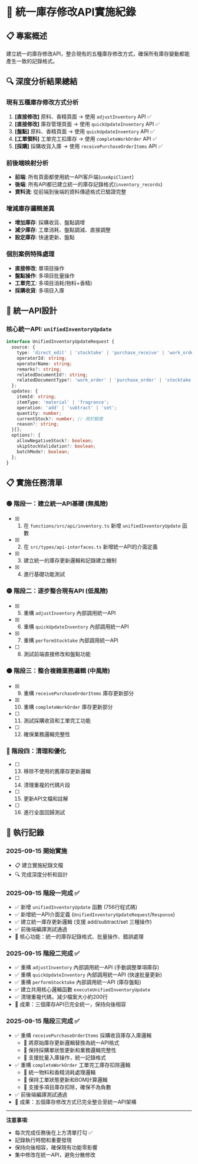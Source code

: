 # 🎯 統一庫存修改API實施紀錄

## 📋 專案概述

建立統一的庫存修改API，整合現有的五種庫存修改方式，確保所有庫存變動都能產生一致的記錄格式。

## 🔍 深度分析結果總結

### 現有五種庫存修改方式分析

1. **[直接修改]** 原料、香精頁面 → 使用 `adjustInventory` API ✅
2. **[直接修改]** 庫存管理頁面 → 使用 `quickUpdateInventory` API ✅
3. **[盤點]** 原料、香精頁面 → 使用 `quickUpdateInventory` API ✅
4. **[工單領料]** 工單完工扣庫存 → 使用 `completeWorkOrder` API ✅
5. **[採購]** 採購收貨入庫 → 使用 `receivePurchaseOrderItems` API ✅

### 前後端映射分析
- **前端**: 所有頁面都使用統一API客戶端(`useApiClient`)
- **後端**: 所有API都已建立統一的庫存記錄格式(`inventory_records`)
- **資料流**: 從前端到後端的資料傳遞格式已驗證完整

### 增減庫存邏輯差異
- **增加庫存**: 採購收貨、盤點調增
- **減少庫存**: 工單消耗、盤點調減、直接調整
- **設定庫存**: 快速更新、盤點

### 個別案例特殊處理
- **直接修改**: 單項目操作
- **盤點操作**: 多項目批量操作
- **工單完工**: 多項目消耗(物料+香精)
- **採購收貨**: 多項目入庫

## 🎯 統一API設計

### 核心統一API: `unifiedInventoryUpdate`

```typescript
interface UnifiedInventoryUpdateRequest {
  source: {
    type: 'direct_edit' | 'stocktake' | 'purchase_receive' | 'work_order_complete' | 'manual_adjust';
    operatorId: string;
    operatorName: string;
    remarks?: string;
    relatedDocumentId?: string;
    relatedDocumentType?: 'work_order' | 'purchase_order' | 'stocktake' | 'manual';
  };
  updates: {
    itemId: string;
    itemType: 'material' | 'fragrance';
    operation: 'add' | 'subtract' | 'set';
    quantity: number;
    currentStock?: number; // 用於驗證
    reason?: string;
  }[];
  options?: {
    allowNegativeStock?: boolean;
    skipStockValidation?: boolean;
    batchMode?: boolean;
  };
}
```

## 📋 實施任務清單

### 🟢 階段一：建立統一API基礎 (無風險)
- [x] 1. 在 `functions/src/api/inventory.ts` 新增 `unifiedInventoryUpdate` 函數
- [x] 2. 在 `src/types/api-interfaces.ts` 新增統一API的介面定義
- [x] 3. 建立統一的庫存更新邏輯和記錄建立機制
- [x] 4. 進行基礎功能測試

### 🟡 階段二：逐步整合現有API (低風險)
- [x] 5. 重構 `adjustInventory` 內部調用統一API
- [x] 6. 重構 `quickUpdateInventory` 內部調用統一API
- [x] 7. 重構 `performStocktake` 內部調用統一API
- [ ] 8. 測試前端直接修改和盤點功能

### 🟠 階段三：整合複雜業務邏輯 (中風險)
- [x] 9. 重構 `receivePurchaseOrderItems` 庫存更新部分
- [x] 10. 重構 `completeWorkOrder` 庫存更新部分
- [ ] 11. 測試採購收貨和工單完工功能
- [ ] 12. 確保業務邏輯完整性

### 🔵 階段四：清理和優化
- [ ] 13. 移除不使用的舊庫存更新邏輯
- [ ] 14. 清理重複的代碼片段
- [ ] 15. 更新API文檔和註解
- [ ] 16. 進行全面回歸測試

## 📝 執行記錄

### 2025-09-15 開始實施
- 📋 建立實施紀錄文檔
- 🔍 完成深度分析和設計

### 2025-09-15 階段一完成 ✅
- ✅ 新增 `unifiedInventoryUpdate` 函數 (756行程式碼)
- ✅ 新增統一API介面定義 (`UnifiedInventoryUpdateRequest`/`Response`)
- ✅ 建立統一庫存更新邏輯 (支援 add/subtract/set 三種操作)
- ✅ 前後端編譯測試通過
- 🎯 核心功能：統一的庫存記錄格式、批量操作、錯誤處理

### 2025-09-15 階段二完成 ✅
- ✅ 重構 `adjustInventory` 內部調用統一API (手動調整單項庫存)
- ✅ 重構 `quickUpdateInventory` 內部調用統一API (快速批量更新)
- ✅ 重構 `performStocktake` 內部調用統一API (庫存盤點)
- ✅ 建立共用核心邏輯函數 `executeUnifiedInventoryUpdate`
- ✅ 清理重複代碼，減少檔案大小約200行
- 🎯 成果：三個庫存API已完全統一，保持向後相容

### 2025-09-15 階段三完成 ✅
- ✅ 重構 `receivePurchaseOrderItems` 採購收貨庫存入庫邏輯
  - 🔄 將原始庫存更新邏輯替換為統一API格式
  - 🔄 保持採購單狀態更新和業務邏輯完整性
  - 🎯 支援批量入庫操作，統一記錄格式
- ✅ 重構 `completeWorkOrder` 工單完工庫存扣除邏輯
  - 🔄 統一物料和香精消耗處理邏輯
  - 🔄 保持工單狀態更新和BOM計算邏輯
  - 🎯 支援多項目庫存扣除，確保不為負數
- ✅ 前後端編譯測試通過
- 🎯 成果：五個庫存修改方式已完全整合至統一API架構

---

**注意事項**:
- 每次完成任務後在上方清單打勾 ✅
- 記錄執行時間和重要發現
- 保持向後相容，確保現有功能零影響
- 集中修改在統一API，避免分散修改